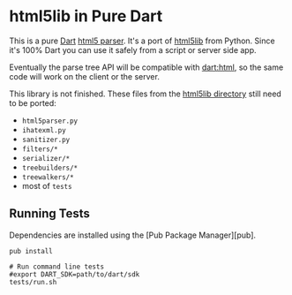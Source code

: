 html5lib in Pure Dart
=====================

This is a pure [Dart][dart] [html5 parser][html5lib]. It's a port of
[html5lib](http://code.google.com/p/html5lib/) from Python. Since it's 100%
Dart you can use it safely from a script or server side app.

Eventually the parse tree API will be compatible with [dart:html][d_html], so
the same code will work on the client or the server.

This library is not finished. These files from the [html5lib directory][files]
still need to be ported:

* `html5parser.py`
* `ihatexml.py`
* `sanitizer.py`
* `filters/*`
* `serializer/*`
* `treebuilders/*`
* `treewalkers/*`
* most of `tests`


Running Tests
-------------

Dependencies are installed using the [Pub Package Manager][pub].

    pub install

    # Run command line tests
    #export DART_SDK=path/to/dart/sdk
    tests/run.sh


[dart]: http://www.dartlang.org/
[html5lib]: http://dev.w3.org/html5/spec/parsing.html
[d_html]: http://api.dartlang.org/docs/continuous/dart_html.html
[files]: http://html5lib.googlecode.com/hg/python/html5lib/

